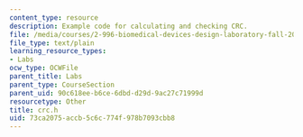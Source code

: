 ```yaml
---
content_type: resource
description: Example code for calculating and checking CRC.
file: /media/courses/2-996-biomedical-devices-design-laboratory-fall-2007/73ca2075accb5c6c774f978b7093cbb8_crc.h
file_type: text/plain
learning_resource_types:
- Labs
ocw_type: OCWFile
parent_title: Labs
parent_type: CourseSection
parent_uid: 90c618ee-b6ce-6dbd-d29d-9ac27c71999d
resourcetype: Other
title: crc.h
uid: 73ca2075-accb-5c6c-774f-978b7093cbb8
---
```

